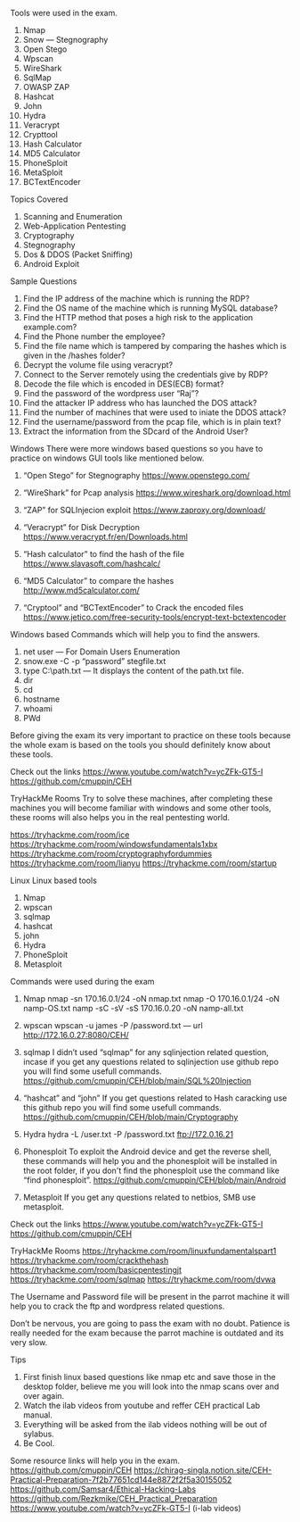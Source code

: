 Tools were used in the exam.
1) Nmap
2) Snow — Stegnography
3) Open Stego
3) Wpscan
4) WireShark
5) SqlMap
6) OWASP ZAP
7) Hashcat
8) John
9) Hydra
10) Veracrypt
11) Crypttool
12) Hash Calculator
13) MD5 Calculator
14) PhoneSploit
15) MetaSploit
16) BCTextEncoder


Topics Covered
1) Scanning and Enumeration
2) Web-Application Pentesting
3) Cryptography
4) Stegnography
5) Dos & DDOS (Packet Sniffing)
6) Android Exploit


Sample Questions
1) Find the IP address of the machine which is running the RDP?
2) Find the OS name of the machine which is running MySQL database?
3) Find the HTTP method that poses a high risk to the application example.com?
4) Find the Phone number the employee?
5) Find the file name which is tampered by comparing the hashes which is given in the /hashes folder?
6) Decrypt the volume file using veracrypt?
7) Connect to the Server remotely using the credentials give by RDP?
8) Decode the file which is encoded in DES(ECB) format?
9) Find the password of the wordpress user “Raj”?
10) Find the attacker IP address who has launched the DOS attack?
11) Find the number of machines that were used to iniate the DDOS attack?
12) Find the username/password from the pcap file, which is in plain text?
13) Extract the information from the SDcard of the Android User?


Windows
There were more windows based questions so you have to practice on windows GUI tools like mentioned below.
1) “Open Stego” for Stegnography
https://www.openstego.com/

2) “WireShark” for Pcap analysis
https://www.wireshark.org/download.html

3) “ZAP” for SQLInjecion exploit
https://www.zaproxy.org/download/

4) “Veracrypt” for Disk Decryption
https://www.veracrypt.fr/en/Downloads.html

5) “Hash calculator” to find the hash of the file
https://www.slavasoft.com/hashcalc/

6) “MD5 Calculator” to compare the hashes
http://www.md5calculator.com/

7) “Cryptool” and “BCTextEncoder” to Crack the encoded files
https://www.jetico.com/free-security-tools/encrypt-text-bctextencoder

Windows based Commands which will help you to find the answers.
1) net user — For Domain Users Enumeration
2) snow.exe -C -p “password” stegfile.txt
3) type C:\path.txt — It displays the content of the path.txt file.
4) dir
5) cd
6) hostname
7) whoami
8) PWd

Before giving the exam its very important to practice on these tools because the whole exam is based on the tools you should definitely know about these tools.


Check out the links
https://www.youtube.com/watch?v=ycZFk-GT5-I
https://github.com/cmuppin/CEH

TryHackMe Rooms
Try to solve these machines, after completing these machines you will become familiar with windows and some other tools, these rooms will also helps you in the real pentesting world.

https://tryhackme.com/room/ice
https://tryhackme.com/room/windowsfundamentals1xbx
https://tryhackme.com/room/cryptographyfordummies
https://tryhackme.com/room/lianyu
https://tryhackme.com/room/startup

Linux
Linux based tools
1) Nmap
2) wpscan
3) sqlmap
4) hashcat
5) john
6) Hydra
7) PhoneSploit
8) Metasploit

Commands were used during the exam
1) Nmap
nmap -sn 170.16.0.1/24 -oN nmap.txt
nmap -O 170.16.0.1/24 -oN namp-OS.txt
namp -sC -sV -sS 170.16.0.20 -oN namp-all.txt

2) wpscan
wpscan -u james -P /password.txt — url http://172.16.0.27:8080/CEH/

3) sqlmap
I didn’t used “sqlmap” for any sqlinjection related question, incase if you get any questions related to sqlinjection use github repo you will find some usefull commands.
https://github.com/cmuppin/CEH/blob/main/SQL%20Injection

4) “hashcat” and “john”
If you get questions related to Hash caracking use this github repo you will find some usefull commands.
https://github.com/cmuppin/CEH/blob/main/Cryptography

6) Hydra
hydra -L /user.txt -P /password.txt ftp://172.0.16.21

7) Phonesploit
To exploit the Android device and get the reverse shell, these commands will help you and the phonesploit will be installed in the root folder, if you don't find the phonesploit use the command like “find phonesploit”.
https://github.com/cmuppin/CEH/blob/main/Android

8) Metasploit
If you get any questions related to netbios, SMB use metasploit.

Check out the links
https://www.youtube.com/watch?v=ycZFk-GT5-I
https://github.com/cmuppin/CEH

TryHackMe Rooms
https://tryhackme.com/room/linuxfundamentalspart1
https://tryhackme.com/room/crackthehash
https://tryhackme.com/room/basicpentestingjt
https://tryhackme.com/room/sqlmap
https://tryhackme.com/room/dvwa

The Username and Password file will be present in the parrot machine it will help you to crack the ftp and wordpress related questions.

Don’t be nervous, you are going to pass the exam with no doubt. Patience is really needed for the exam because the parrot machine is outdated and its very slow.

Tips
1) First finish linux based questions like nmap etc and save those in the desktop folder, believe me you will look into the nmap scans over and over again.
2) Watch the ilab videos from youtube and reffer CEH practical Lab manual.
3) Everything will be asked from the ilab videos nothing will be out of sylabus.
4) Be Cool.

Some resource links will help you in the exam.
https://github.com/cmuppin/CEH
https://chirag-singla.notion.site/CEH-Practical-Preparation-7f2b77651cd144e8872f2f5a30155052
https://github.com/Samsar4/Ethical-Hacking-Labs
https://github.com/Rezkmike/CEH_Practical_Preparation
https://www.youtube.com/watch?v=ycZFk-GT5-I (i-lab videos)


